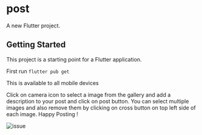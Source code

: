 # post

A new Flutter project.

## Getting Started

This project is a starting point for a Flutter application.

First run  ```flutter pub get```

This is available to all mobile devices

Click on camera icon to select a image from the gallery and add a description to your post and click on post button.
You can select multiple images and also remove them by clicking on cross button on top left side of each image.
Happy Posting !

![issue](https://user-images.githubusercontent.com/106864146/199002144-c2036fd7-5333-4954-bb8a-e9f4883216e5.jpg)

